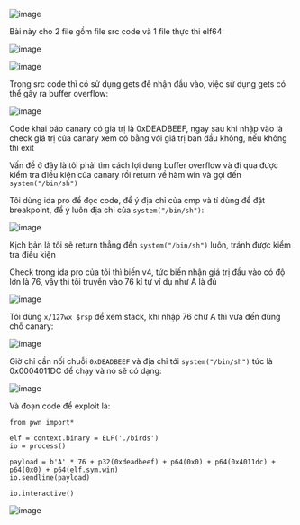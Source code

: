 ![image](https://github.com/user-attachments/assets/003f8bbd-5ac3-4065-9201-a8c601b95988)

Bài này cho 2 file gồm file src code và 1 file thực thi elf64:

![image](https://github.com/user-attachments/assets/48a4a454-b977-42d5-8598-2c732d2e32e9)

![image](https://github.com/user-attachments/assets/22aa3139-80af-4cb0-8987-0179b9ae4568)

Trong src code thì có sử dụng gets để nhận đầu vào, việc sử dụng gets có thể gây ra buffer overflow:

![image](https://github.com/user-attachments/assets/ce134a0f-a4a2-42fc-bffc-cf39c7a4d189)

Code khai báo canary có giá trị là 0xDEADBEEF, ngay sau khi nhập vào là check giá trị của canary xem có bằng với giá trị ban đầu không, nếu không thì exit

Vấn đề ở đây là tôi phải tìm cách lợi dụng buffer overflow và đi qua được kiểm tra điều kiện của canary rồi return về hàm win và gọi đến `system("/bin/sh")`

Tôi dùng ida pro để đọc code, để ý địa chỉ của cmp và tí dùng để đặt breakpoint, để ý luôn địa chỉ của `system("/bin/sh")`: 

![image](https://github.com/user-attachments/assets/e43d0574-0a23-418d-aac2-b0d20f9b035e)

Kịch bản là tôi sẽ return thẳng đến `system("/bin/sh")` luôn, tránh được kiểm tra điều kiện

Check trong ida pro của tôi thì biến v4, tức biến nhận giá trị đầu vào có độ lớn là 76, vậy thì tôi truyền vào 76 kí tự ví dụ như A là đủ

![image](https://github.com/user-attachments/assets/83723ed7-6708-4197-b8d5-1e1514a4e15e)

Tôi dùng `x/127wx $rsp` để xem stack, khi nhập 76 chữ A thì vừa đến đúng chỗ canary:

![image](https://github.com/user-attachments/assets/05fe3349-80ef-44bc-b4e6-3279f9ad58f0)

Giờ chỉ cần nối chuỗi `0xDEADBEEF` và địa chỉ tới `system("/bin/sh")` tức là 0x0004011DC để chạy và nó sẽ có dạng:

![image](https://github.com/user-attachments/assets/739075d2-c37f-4007-917c-4769654a364d)

Và đoạn code để exploit là:
```
from pwn import*

elf = context.binary = ELF('./birds')
io = process()

payload = b'A' * 76 + p32(0xdeadbeef) + p64(0x0) + p64(0x4011dc) + p64(0x0) + p64(elf.sym.win)
io.sendline(payload)

io.interactive()
```

![image](https://github.com/user-attachments/assets/08679699-b1d7-4add-8a83-942cff6dec90)
